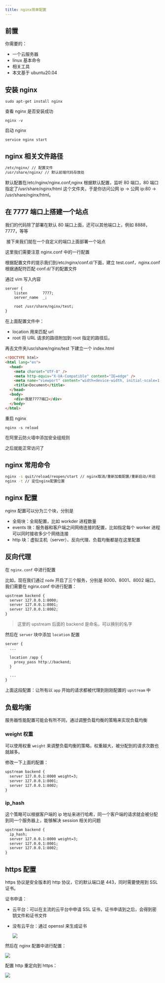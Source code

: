 ```yaml
---
title: nginx简单配置
---
```


## 前置

你需要的：

- 一个云服务器
- linux 基本命令
- 相关工具
- 本文基于 ubuntu20.04

## 安装 nginx

```shell
sudo apt-get install nginx
```

查看 nginx 是否安装成功

```shell
nginx -v
```

启动 nginx

```shell
service nginx start
```

## nginx 相关文件路径

```txt
/etc/nginx/ // 配置文件
/usr/share/nginx/ // 默认前端代码存放处
```

默认配置在/etc/nginx/nginx.conf,nginx 根据默认配置，监听 80 端口，80 端口指定了/usr/share/nginx/html 这个文件夹，于是你访问公网 ip -> 公网 ip:80 -> /usr/share/nginx/html。

## 在 7777 端口上搭建一个站点

我们的代码除了部署在默认 80 端口上面，还可以其他端口上，例如 8888，7777，等等

​ 接下来我们就在一个自定义的端口上面部署一个站点

这里我们需要注意 nginx.conf 中的一行配置

根据配置文件的提示我们到/etc/nginx/conf.d/下面，建立 test.conf，nginx.conf 根据通配符匹配 conf.d/下的配置文件

通过 vim 写入内容

```txt
server {
    listen       7777;
    server_name  _;

    root /usr/share/nginx/test;
}
```

在上面配置文件中：

- location 用来匹配 url
- root 将 URL 请求的路径附加到 root 指定的路径后。

再去文件夹/usr/share/nginx/test 下建立一个 index.html

```html
<!DOCTYPE html>
<html lang="en">
  <head>
    <meta charset="UTF-8" />
    <meta http-equiv="X-UA-Compatible" content="IE=edge" />
    <meta name="viewport" content="width=device-width, initial-scale=1.0" />
    <title>Document</title>
  </head>
  <body>
    <div>我是7777端口</div>
  </body>
</html>
```

重启 nginx

```shell
nginx -s reload
```

在阿里云防火墙中添加安全组规则

之后就能正常访问了

## nginx 常用命令

```bash
nginx -s quit/reload/reopen/start // nginx取消/重新加载配置/重新启动/开启
nginx -t // 定位nginx配置位置
```

## nginx 配置

nginx 配置可以分为三个块，分别是

- 全局块：全局配置，比如 workder 进程数量
- events 块：服务器和客户端之间网络连接的配置，比如指定每个 worker 进程可以同时接收多少个网络连接
- http 块：虚拟主机（server）、反向代理、负载均衡都是在这里配置

## 反向代理

在 `nginx.conf` 中进行配置

比如，现在我们通过 `node` 开启了三个服务，分别是 8000、8001、8002 端口，我们需要在 nginx.conf 中进行配置：

```txt
upstream backend {
  server 127.0.0.1:8000;
  server 127.0.0.1:8001;
  server 127.0.0.1:8002;
}
```

> 这里的 upstream 后面的 backend 是命名，可以换别的名字

然后在 `server` 块中添加 `location` 配置

```txt
server {
  ...

  location /app {
    proxy_pass http://backend;
  }

  ...
}
```

上面这段配置：让所有以 `app` 开始的请求都被代理到刚刚配置的 `upstream` 中

## 负载均衡

服务器性能配置可能会有所不同，通过调整负载均衡的策略来实现负载均衡

### weight 权重

可以使用权重 `weight` 来调整负载均衡的策略，权重越大，被分配到的请求次数也就越多。

修改一下上面的配置：

```txt
upstream backend {
  server 127.0.0.1:8000 weight=3;
  server 127.0.0.1:8001;
  server 127.0.0.1:8002;
}
```

### ip_hash

这个策略可以根据客户端的 ip 地址来进行哈希，同一个客户端的请求就会被分配到同一个服务器上，能够解决 session 相关的问题

```txt
upstream backend {
  ip_hash;
  server 127.0.0.1:8000 weight=3;
  server 127.0.0.1:8001;
  server 127.0.0.1:8002;
}
```

## https 配置

https 协议是安全版本的 http 协议，它的默认端口是 443，同时需要使用到 SSL 证书。

证书申请：

- 云平台：可以在主流的云平台中申请 SSL 证书，证书申请到之后，会得到密钥文件和证书文件
- 没有云平台：通过 openssl 来生成证书

  ![](https://codertzm.oss-cn-chengdu.aliyuncs.com/20241024173738.png)

然后在 nginx 配置中进行配置：

![](https://codertzm.oss-cn-chengdu.aliyuncs.com/20241024174219.png)

配置 http 重定向到 https：

![](https://codertzm.oss-cn-chengdu.aliyuncs.com/20241024174123.png)
